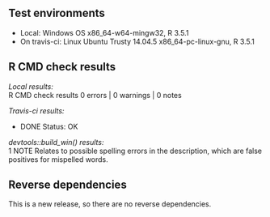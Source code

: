 ## Test environments
* Local: Windows OS  x86_64-w64-mingw32, R 3.5.1
* On travis-ci: Linux Ubuntu Trusty 14.04.5 x86_64-pc-linux-gnu, R 3.5.1

## R CMD check results

*Local results:*  
R CMD check results
0 errors | 0 warnings | 0 notes  

*Travis-ci results:*  
* DONE
Status: OK 

*devtools::build_win() results:*  
1 NOTE
Relates to possible spelling errors in the description, which are false positives for mispelled words. 


## Reverse dependencies

This is a new release, so there are no reverse dependencies.
